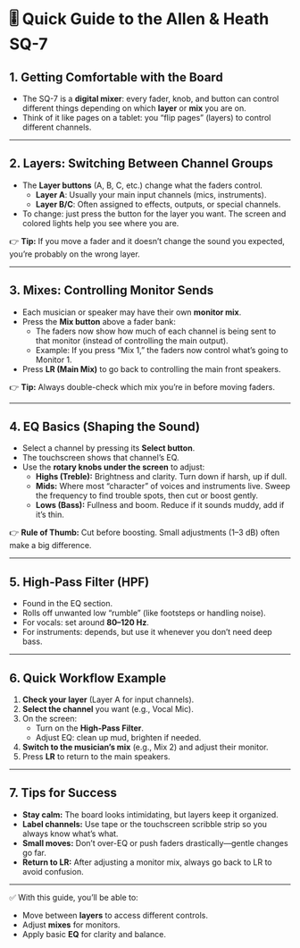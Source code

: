 # 🎚️ Quick Guide to the Allen & Heath SQ-7

## 1. Getting Comfortable with the Board
- The SQ-7 is a **digital mixer**: every fader, knob, and button can control different things depending on which **layer** or **mix** you are on.
- Think of it like pages on a tablet: you “flip pages” (layers) to control different channels.

---

## 2. Layers: Switching Between Channel Groups
- The **Layer buttons** (A, B, C, etc.) change what the faders control.
  - **Layer A**: Usually your main input channels (mics, instruments).
  - **Layer B/C**: Often assigned to effects, outputs, or special channels.
- To change: just press the button for the layer you want. The screen and colored lights help you see where you are.

👉 **Tip:** If you move a fader and it doesn’t change the sound you expected, you’re probably on the wrong layer.

---

## 3. Mixes: Controlling Monitor Sends
- Each musician or speaker may have their own **monitor mix**.
- Press the **Mix button** above a fader bank:
  - The faders now show how much of each channel is being sent to that monitor (instead of controlling the main output).
  - Example: If you press “Mix 1,” the faders now control what’s going to Monitor 1.
- Press **LR (Main Mix)** to go back to controlling the main front speakers.

👉 **Tip:** Always double-check which mix you’re in before moving faders.

---

## 4. EQ Basics (Shaping the Sound)
- Select a channel by pressing its **Select button**.
- The touchscreen shows that channel’s EQ.
- Use the **rotary knobs under the screen** to adjust:
  - **Highs (Treble):** Brightness and clarity. Turn down if harsh, up if dull.
  - **Mids:** Where most “character” of voices and instruments live. Sweep the frequency to find trouble spots, then cut or boost gently.
  - **Lows (Bass):** Fullness and boom. Reduce if it sounds muddy, add if it’s thin.

👉 **Rule of Thumb:** Cut before boosting. Small adjustments (1–3 dB) often make a big difference.

---

## 5. High-Pass Filter (HPF)
- Found in the EQ section.
- Rolls off unwanted low “rumble” (like footsteps or handling noise).
- For vocals: set around **80–120 Hz**.
- For instruments: depends, but use it whenever you don’t need deep bass.

---

## 6. Quick Workflow Example
1. **Check your layer** (Layer A for input channels).
2. **Select the channel** you want (e.g., Vocal Mic).
3. On the screen:
   - Turn on the **High-Pass Filter**.
   - Adjust EQ: clean up mud, brighten if needed.
4. **Switch to the musician’s mix** (e.g., Mix 2) and adjust their monitor.
5. Press **LR** to return to the main speakers.

---

## 7. Tips for Success
- **Stay calm:** The board looks intimidating, but layers keep it organized.
- **Label channels:** Use tape or the touchscreen scribble strip so you always know what’s what.
- **Small moves:** Don’t over-EQ or push faders drastically—gentle changes go far.
- **Return to LR:** After adjusting a monitor mix, always go back to LR to avoid confusion.

---

✅ With this guide, you’ll be able to:
- Move between **layers** to access different controls.
- Adjust **mixes** for monitors.
- Apply basic **EQ** for clarity and balance.
